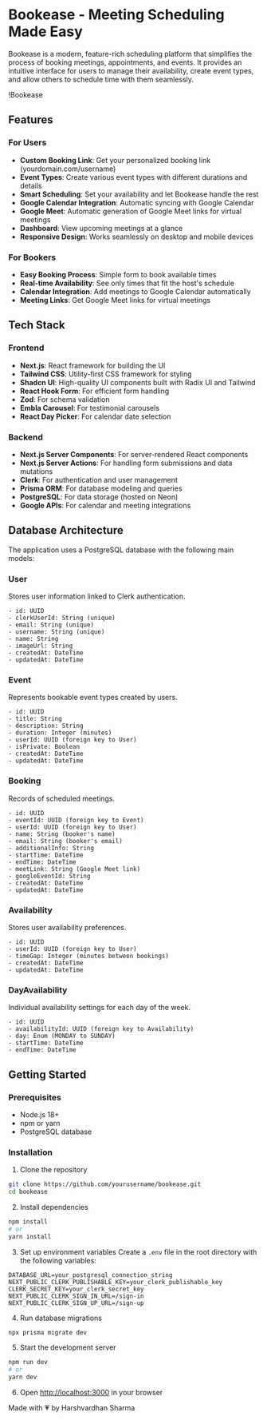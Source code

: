 # Bookease - Meeting Scheduling Made Easy

Bookease is a modern, feature-rich scheduling platform that simplifies the process of booking meetings, appointments, and events. It provides an intuitive interface for users to manage their availability, create event types, and allow others to schedule time with them seamlessly.

!Bookease

## Features

### For Users
- **Custom Booking Link**: Get your personalized booking link (yourdomain.com/username)
- **Event Types**: Create various event types with different durations and details
- **Smart Scheduling**: Set your availability and let Bookease handle the rest
- **Google Calendar Integration**: Automatic syncing with Google Calendar 
- **Google Meet**: Automatic generation of Google Meet links for virtual meetings
- **Dashboard**: View upcoming meetings at a glance
- **Responsive Design**: Works seamlessly on desktop and mobile devices

### For Bookers
- **Easy Booking Process**: Simple form to book available times
- **Real-time Availability**: See only times that fit the host's schedule
- **Calendar Integration**: Add meetings to Google Calendar automatically
- **Meeting Links**: Get Google Meet links for virtual meetings

## Tech Stack

### Frontend
- **Next.js**: React framework for building the UI
- **Tailwind CSS**: Utility-first CSS framework for styling
- **Shadcn UI**: High-quality UI components built with Radix UI and Tailwind
- **React Hook Form**: For efficient form handling
- **Zod**: For schema validation
- **Embla Carousel**: For testimonial carousels
- **React Day Picker**: For calendar date selection

### Backend
- **Next.js Server Components**: For server-rendered React components
- **Next.js Server Actions**: For handling form submissions and data mutations
- **Clerk**: For authentication and user management
- **Prisma ORM**: For database modeling and queries
- **PostgreSQL**: For data storage (hosted on Neon)
- **Google APIs**: For calendar and meeting integrations

## Database Architecture

The application uses a PostgreSQL database with the following main models:

### User
Stores user information linked to Clerk authentication.
```
- id: UUID
- clerkUserId: String (unique)
- email: String (unique)
- username: String (unique)
- name: String
- imageUrl: String
- createdAt: DateTime
- updatedAt: DateTime
```

### Event
Represents bookable event types created by users.
```
- id: UUID
- title: String
- description: String
- duration: Integer (minutes)
- userId: UUID (foreign key to User)
- isPrivate: Boolean
- createdAt: DateTime
- updatedAt: DateTime
```

### Booking
Records of scheduled meetings.
```
- id: UUID
- eventId: UUID (foreign key to Event)
- userId: UUID (foreign key to User)
- name: String (booker's name)
- email: String (booker's email)
- additionalInfo: String
- startTime: DateTime
- endTime: DateTime
- meetLink: String (Google Meet link)
- googleEventId: String
- createdAt: DateTime
- updatedAt: DateTime
```

### Availability
Stores user availability preferences.
```
- id: UUID
- userId: UUID (foreign key to User)
- timeGap: Integer (minutes between bookings)
- createdAt: DateTime
- updatedAt: DateTime
```

### DayAvailability
Individual availability settings for each day of the week.
```
- id: UUID
- availabilityId: UUID (foreign key to Availability)
- day: Enum (MONDAY to SUNDAY)
- startTime: DateTime
- endTime: DateTime
```

## Getting Started

### Prerequisites
- Node.js 18+ 
- npm or yarn
- PostgreSQL database

### Installation

1. Clone the repository
```bash
git clone https://github.com/yourusername/bookease.git
cd bookease
```

2. Install dependencies
```bash
npm install
# or
yarn install
```

3. Set up environment variables
Create a `.env` file in the root directory with the following variables:
```
DATABASE_URL=your_postgresql_connection_string
NEXT_PUBLIC_CLERK_PUBLISHABLE_KEY=your_clerk_publishable_key
CLERK_SECRET_KEY=your_clerk_secret_key
NEXT_PUBLIC_CLERK_SIGN_IN_URL=/sign-in
NEXT_PUBLIC_CLERK_SIGN_UP_URL=/sign-up
```

4. Run database migrations
```bash
npx prisma migrate dev
```

5. Start the development server
```bash
npm run dev
# or
yarn dev
```

6. Open [http://localhost:3000](http://localhost:3000) in your browser


Made with 💗 by Harshvardhan Sharma